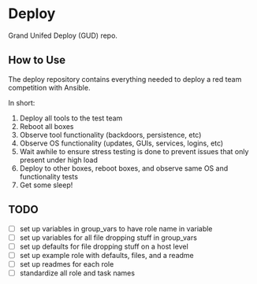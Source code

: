 # Deploy

Grand Unifed Deploy (GUD) repo.


## How to Use

The deploy repository contains everything needed to deploy a red team competition with Ansible.

In short:

1. Deploy all tools to the test team
2. Reboot all boxes
3. Observe tool functionality (backdoors, persistence, etc)
4. Observe OS functionality (updates, GUIs, services, logins, etc)
5. Wait awhile to ensure stress testing is done to prevent issues that only present under high load
6. Deploy to other boxes, reboot boxes, and observe same OS and functionality tests
7. Get some sleep!


## TODO
- [ ] set up variables in group_vars to have role name in variable
- [ ] set up variables for all file dropping stuff in group_vars
- [ ] set up defaults for file dropping stuff on a host level
- [ ] set up example role with defaults, files, and a readme
- [ ] set up readmes for each role
- [ ] standardize all role and task names
